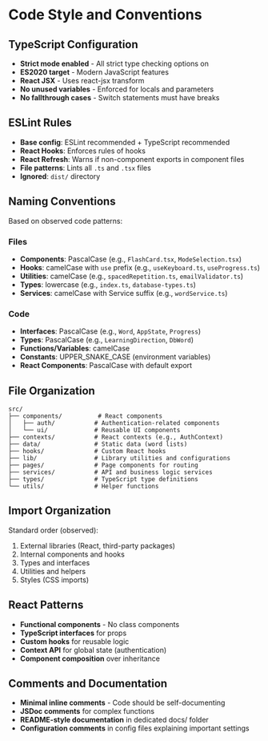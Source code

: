 # Code Style and Conventions

## TypeScript Configuration
- **Strict mode enabled** - All strict type checking options on
- **ES2020 target** - Modern JavaScript features
- **React JSX** - Uses react-jsx transform
- **No unused variables** - Enforced for locals and parameters
- **No fallthrough cases** - Switch statements must have breaks

## ESLint Rules
- **Base config**: ESLint recommended + TypeScript recommended
- **React Hooks**: Enforces rules of hooks
- **React Refresh**: Warns if non-component exports in component files
- **File patterns**: Lints all `.ts` and `.tsx` files
- **Ignored**: `dist/` directory

## Naming Conventions
Based on observed code patterns:

### Files
- **Components**: PascalCase (e.g., `FlashCard.tsx`, `ModeSelection.tsx`)
- **Hooks**: camelCase with `use` prefix (e.g., `useKeyboard.ts`, `useProgress.ts`)
- **Utilities**: camelCase (e.g., `spacedRepetition.ts`, `emailValidator.ts`)
- **Types**: lowercase (e.g., `index.ts`, `database-types.ts`)
- **Services**: camelCase with Service suffix (e.g., `wordService.ts`)

### Code
- **Interfaces**: PascalCase (e.g., `Word`, `AppState`, `Progress`)
- **Types**: PascalCase (e.g., `LearningDirection`, `DbWord`)
- **Functions/Variables**: camelCase
- **Constants**: UPPER_SNAKE_CASE (environment variables)
- **React Components**: PascalCase with default export

## File Organization
```
src/
├── components/          # React components
│   ├── auth/           # Authentication-related components
│   └── ui/             # Reusable UI components
├── contexts/           # React contexts (e.g., AuthContext)
├── data/               # Static data (word lists)
├── hooks/              # Custom React hooks
├── lib/                # Library utilities and configurations
├── pages/              # Page components for routing
├── services/           # API and business logic services
├── types/              # TypeScript type definitions
└── utils/              # Helper functions
```

## Import Organization
Standard order (observed):
1. External libraries (React, third-party packages)
2. Internal components and hooks
3. Types and interfaces
4. Utilities and helpers
5. Styles (CSS imports)

## React Patterns
- **Functional components** - No class components
- **TypeScript interfaces** for props
- **Custom hooks** for reusable logic
- **Context API** for global state (authentication)
- **Component composition** over inheritance

## Comments and Documentation
- **Minimal inline comments** - Code should be self-documenting
- **JSDoc comments** for complex functions
- **README-style documentation** in dedicated docs/ folder
- **Configuration comments** in config files explaining important settings
